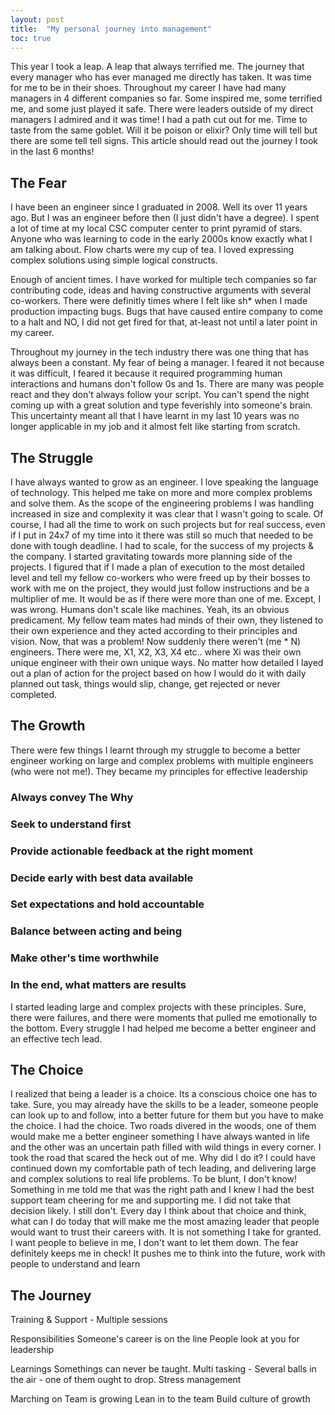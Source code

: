 ```yaml
---
layout: post
title:  "My personal journey into management"
toc: true
---
```

This year I took a leap. A leap that always terrified me. The journey that every manager who has ever managed me directly has taken. It was time for me to be in their shoes. Throughout my career I have had many managers in 4 different companies so far. Some inspired me, some terrified me, and some just played it safe. There were leaders outside of my direct managers I admired and it was time! I had a path cut out for me. Time to taste from the same goblet. Will it be poison or elixir? Only time will tell but there are some tell tell signs. This article should read out the journey I took in the last 6 months! 

## The Fear
I have been an engineer since I graduated in 2008. Well its over 11 years ago. But I was an engineer before then (I just didn't have a degree). I spent a lot of time at my local CSC computer center to print pyramid of stars. Anyone who was learning to code in the early 2000s know exactly what I am talking about. Flow charts were my cup of tea. I loved expressing complex solutions using simple logical constructs.

Enough of ancient times. I have worked for multiple tech companies so far contributing code, ideas and having constructive arguments with several co-workers. There were definitly times where I felt like sh* when I made production impacting bugs. Bugs that have caused entire company to come to a halt and NO, I did not get fired for that, at-least not until a later point in my career.

Throughout my journey in the tech industry there was one thing that has always been a constant. My fear of being a manager. I feared it not because it was difficult, I feared it because it required programming human interactions and humans don't follow 0s and 1s. There are many was people react and they don't always follow your script. You can't spend the night coming up with a great solution and type feverishly into someone's brain. This uncertainty meant all that I have learnt in my last 10 years was no longer applicable in my job and it almost felt like starting from scratch.
  
## The Struggle
I have always wanted to grow as an engineer. I love speaking the language of technology. This helped me take on more and more complex problems and solve them. As the scope of the engineering problems I was handling increased in size and complexity it was clear that I wasn't going to scale. Of course, I had all the time to work on such projects but for real success, even if I put in 24x7 of my time into it there was still so much that needed to be done with tough deadline. I had to scale, for the success of my projects & the company. I started gravitating towards more planning side of the projects. I figured that if I made a plan of execution to the most detailed level and tell my fellow co-workers who were freed up by their bosses to work with me on the project, they would just follow instructions and be a multiplier of me. It would be as if there were more than one of me.
Except, I was wrong. Humans don't scale like machines. Yeah, its an obvious predicament. My fellow team mates had minds of their own, they listened to their own experience and they acted according to their principles and vision. Now, that was a problem! Now suddenly there weren't (me * N) engineers. There were me, X1, X2, X3, X4 etc.. where Xi was their own unique engineer with their own unique ways. No matter how detailed I layed out a plan of action for the project based on how I would do it with daily planned out task, things would slip, change, get rejected or never completed.

## The Growth
There were few things I learnt through my struggle to become a better engineer working on large and complex problems with multiple engineers (who were not me!). They became my principles for effective leadership
### Always convey The Why
### Seek to understand first
### Provide actionable feedback at the right moment
### Decide early with best data available
### Set expectations and hold accountable
### Balance between acting and being
### Make other's time worthwhile
### In the end, what matters are results

I started leading large and complex projects with these principles. Sure, there were failures, and there were moments that pulled me emotionally to the bottom. Every struggle I had helped me become a better engineer and an effective tech lead. 

## The Choice
I realized that being a leader is a choice. Its a conscious choice one has to take. Sure, you may already have the skills to be a leader, someone people can look up to and follow, into a better future for them but you have to make the choice. I had the choice.
Two roads divered in the woods, one of them would make me a better engineer something I have always wanted in life and the other was an uncertain path filled with wild things in every corner. I took the road that scared the heck out of me. Why did I do it? I could have continued down my comfortable path of tech leading, and delivering large and complex solutions to real life problems. 
To be blunt, I don't know! Something in me told me that was the right path and I knew I had the best support team cheering for me and supporting me. I did not take that decision likely. I still don't. Every day I think about that choice and think, what can I do today that will make me the most amazing leader that people would want to trust their careers with. It is not something I take for granted. I want people to believe in me, I don't want to let them down. The fear definitely keeps me in check! It pushes me to think into the future, work with people to understand and learn

## The Journey
Training & Support - Multiple sessions

Responsibilities
Someone's career is on the line
People look at you for leadership


Learnings
Somethings can never be taught.
Multi tasking - Several balls in the air - one of them ought to drop.
Stress management

Marching on
Team is growing
Lean in to the team
Build culture of growth 






